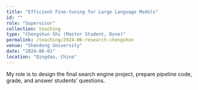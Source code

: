 ```yaml
---
title: "Efficient Fine-tuning for Large Language Models"
id: ""
role: "Supervisor"
collection: teaching
type: "Chengshun Shi (Master Student, Done)"
permalink: /teaching/2024-06-research-chengshun
venue: "Shandong University"
date: "2024-06-01"
location: "Qingdao, China"
---
```


My role is to design the final search engine project, prepare pipeline code, grade, and answer students’ questions.